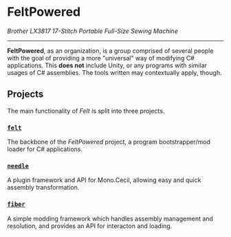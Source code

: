 # FeltPowered

*Brother LX3817 17-Stitch Portable Full-Size Sewing Machine*

---

**FeltPowered**, as an organization, is a group comprised of several people with the goal of providing a more "universal" way of modifying C# applications. This **does not** include Unity, or any programs with similar usages of C# assemblies. The tools written may contextually apply, though.

## Projects
The main functionality of _Felt_ is split into three projects.

### [`felt`](https://github.com/feltpowered/felt)
The backbone of the _FeltPowered_ project, a program bootstrapper/mod loader for C# applications. 

### [`needle`](https://github.com/feltpowered/needle)
A plugin framework and API for Mono.Cecil, allowing easy and quick assembly transformation. 

### [`fiber`](https://github.com/feltpowered/fiber)
A simple modding framework which handles assembly management and resolution, and provides an API for interacton and loading. 
